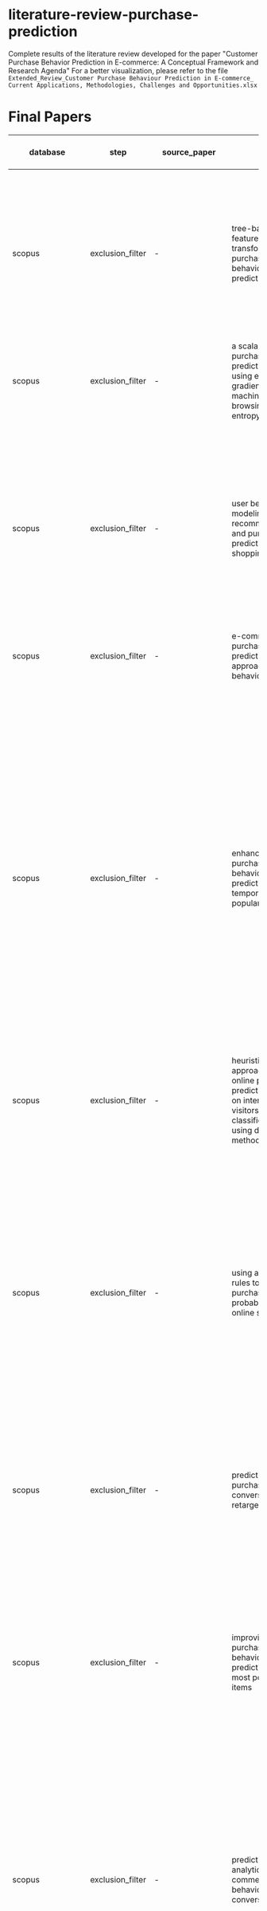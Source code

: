 # literature-review-purchase-prediction
Complete results of the literature review developed for the paper "Customer Purchase Behavior Prediction in E-commerce: A Conceptual Framework and Research Agenda"
For a better visualization, please refer to the file `Extended_Review_Customer Purchase Behaviour Prediction in E-commerce_ Current Applications, Methodologies, Challenges and Opportunities.xlsx`

# Final Papers

| database            | step             | source_paper                                                                                                               | title                                                                                                                        | year | task                        |                          |                           |                              |                                       |                                        |                                     |                     |                             | applications                                                                                                                                                                                                                                                                                                                                                                                                                          | dataset description                                                                                                                                                                                                                                                                                                                                                                                                                                                                                                                                                                                                                                                                                                                                                                                                                                                                                                                                                                                                                                                                                                                                                           | dataset                              | feature construction   |                        |                        |                        | Contribution and Targeted Research Gap                                                                                                                                                                                                                                                                                                                                                                                                                                                                                                                          | predictive method                | algorithm                                                                                                                                                                                                                                                                                                                                                                                                                                                                                                                                                                                                                                                                                                                                                                                                                                                                                          | results                                                                                                                                                                                                                                                                                                                                                                                                                              |
| ------------------- | ---------------- | -------------------------------------------------------------------------------------------------------------------------- | ---------------------------------------------------------------------------------------------------------------------------- | ---- | --------------------------- | ------------------------ | ------------------------- | ---------------------------- | ------------------------------------- | -------------------------------------- | ----------------------------------- | ------------------- | --------------------------- | ------------------------------------------------------------------------------------------------------------------------------------------------------------------------------------------------------------------------------------------------------------------------------------------------------------------------------------------------------------------------------------------------------------------------------------- | ----------------------------------------------------------------------------------------------------------------------------------------------------------------------------------------------------------------------------------------------------------------------------------------------------------------------------------------------------------------------------------------------------------------------------------------------------------------------------------------------------------------------------------------------------------------------------------------------------------------------------------------------------------------------------------------------------------------------------------------------------------------------------------------------------------------------------------------------------------------------------------------------------------------------------------------------------------------------------------------------------------------------------------------------------------------------------------------------------------------------------------------------------------------------------- | ------------------------------------ | ---------------------- | ---------------------- | ---------------------- | ---------------------- | --------------------------------------------------------------------------------------------------------------------------------------------------------------------------------------------------------------------------------------------------------------------------------------------------------------------------------------------------------------------------------------------------------------------------------------------------------------------------------------------------------------------------------------------------------------- | -------------------------------- | -------------------------------------------------------------------------------------------------------------------------------------------------------------------------------------------------------------------------------------------------------------------------------------------------------------------------------------------------------------------------------------------------------------------------------------------------------------------------------------------------------------------------------------------------------------------------------------------------------------------------------------------------------------------------------------------------------------------------------------------------------------------------------------------------------------------------------------------------------------------------------------------------- | ------------------------------------------------------------------------------------------------------------------------------------------------------------------------------------------------------------------------------------------------------------------------------------------------------------------------------------------------------------------------------------------------------------------------------------ |
|                     |                  |                                                                                                                            |                                                                                                                              |      | task counter_amount_session | task counter_time_amount | task counter_product_time | task counter_session_product | task counter_budget_purchase_decision | task counter_product_purchase_decision | task counter_time_purchase_decision | task counter_intent | task counter_buying_session |                                                                                                                                                                                                                                                                                                                                                                                                                                       |                                                                                                                                                                                                                                                                                                                                                                                                                                                                                                                                                                                                                                                                                                                                                                                                                                                                                                                                                                                                                                                                                                                                                                               |                                      | feature construction A | feature construction R | feature construction P | feature construction L |                                                                                                                                                                                                                                                                                                                                                                                                                                                                                                                                                                 |                                  |                                                                                                                                                                                                                                                                                                                                                                                                                                                                                                                                                                                                                                                                                                                                                                                                                                                                                                    |                                                                                                                                                                                                                                                                                                                                                                                                                                      |
| scopus              | exclusion_filter | -                                                                                                                          | tree-based feature transformation for purchase behavior prediction                                                           | 2018 |                             |                          |                           |                              |                                       |                                        |                                     |                     | x                           | targeted marketing                                                                                                                                                                                                                                                                                                                                                                                                                    | Clickstream - Yoochoose (provides a large number of sessions from an online e-commerce retailer for RecSys 2015 Challenge [15]), Diginetica (CIKM Cup 2016)                                                                                                                                                                                                                                                                                                                                                                                                                                                                                                                                                                                                                                                                                                                                                                                                                                                                                                                                                                                                                   | Clickstream                          | X                      | -                      | -                      | -                      | feature engineering - feature transformation based on tree-ensemble to deal with complexity of highdimensional categorical variables                                                                                                                                                                                                                                                                                                                                                                                                                            | Classical Data Mining Classifier | tree ensemble model                                                                                                                                                                                                                                                                                                                                                                                                                                                                                                                                                                                                                                                                                                                                                                                                                                                                                | 0.68 recall                                                                                                                                                                                                                                                                                                                                                                                                                          |
| scopus              | exclusion_filter | -                                                                                                                          | a scalable purchase intention prediction system using extreme gradient boosting machines with browsing content entropy       | 2018 |                             |                          |                           |                              |                                       |                                        |                                     | x                   |                             | targeted marketing; offers awareness                                                                                                                                                                                                                                                                                                                                                                                                  | Clickstream & Transactions - The dataset contains 9,249,729 anonymous browsing sessions. 509,696 (5.51%) browsing sessions lead to ultimate customers’ purchase. 52,739 product viewing and purchasing transactions are recorded                                                                                                                                                                                                                                                                                                                                                                                                                                                                                                                                                                                                                                                                                                                                                                                                                                                                                                                                              | Clickstream & Transactions           | X                      | -                      | X                      | -                      | feature engineering - browsing contents and shopper orientations have not been engineered into feature space to predict purchase intent                                                                                                                                                                                                                                                                                                                                                                                                                         | Classical Data Mining Classifier | XGBoost - Extreme Gradient Boosting Machines with ensemble of decision trees                                                                                                                                                                                                                                                                                                                                                                                                                                                                                                                                                                                                                                                                                                                                                                                                                       | 34.5% F1                                                                                                                                                                                                                                                                                                                                                                                                                             |
| scopus              | exclusion_filter | -                                                                                                                          | user behaviour modeling, recommendations, and purchase prediction during shopping festivals                                  | 2018 |                             |                          |                           |                              |                                       |                                        |                                     |                     | x                           | layout personalization; stock management optimization; load balance optimization                                                                                                                                                                                                                                                                                                                                                      | Clickstream - anonymized online shopping logs of 47,906 users involving 236,809 items. 581,430 entries record users’ online shopping behaviours through JD websites or apps on November 10,11 and 12 in 2016                                                                                                                                                                                                                                                                                                                                                                                                                                                                                                                                                                                                                                                                                                                                                                                                                                                                                                                                                                  | Clickstream                          | X                      | -                      | -                      | -                      | short-term behavior modeling in single sessions                                                                                                                                                                                                                                                                                                                                                                                                                                                                                                                 | Collaborative Filtering          | matrix factorization method WR-MF;  Logistic regression for prediction                                                                                                                                                                                                                                                                                                                                                                                                                                                                                                                                                                                                                                                                                                                                                                                                                             | AUC 84% for category phone, above 75% for all categories                                                                                                                                                                                                                                                                                                                                                                             |
| scopus              | exclusion_filter | -                                                                                                                          | e-commerce purchase prediction approach by user behavior data                                                                | 2017 |                             |                          |                           |                              |                                       |                                        |                                     |                     | x                           | product recommendation; purchase trends discovery                                                                                                                                                                                                                                                                                                                                                                                     | Clickstream - Ali Mobile Recommendation Competition held in 2015 which consisted of the huge amount of the clicking behavior log from 10,000 mobile users in one month                                                                                                                                                                                                                                                                                                                                                                                                                                                                                                                                                                                                                                                                                                                                                                                                                                                                                                                                                                                                        | Clickstream                          | X                      | -                      | -                      | -                      | feature engineering for clickstream                                                                                                                                                                                                                                                                                                                                                                                                                                                                                                                             | Classical Data Mining Classifier | multinomial naive Bayes (MNB), independent features                                                                                                                                                                                                                                                                                                                                                                                                                                                                                                                                                                                                                                                                                                                                                                                                                                                | 82.91% F1                                                                                                                                                                                                                                                                                                                                                                                                                            |
| scopus              | exclusion_filter | -                                                                                                                          | enhancing purchase behavior prediction with temporally popular items                                                         | 2017 |                             |                          |                           |                              |                                       |                                        |                                     |                     | x                           | -                                                                                                                                                                                                                                                                                                                                                                                                                                     | RecSys 2015 Challenge provides a large number of sessions from an online e-commerce retailer [1]. Our experiment is based on this dataset. As shown in Table 1, the dataset is large-scale and extremely imbalanced. There are 33 million sessions and only 5.5% of those session is buy sessions.                                                                                                                                                                                                                                                                                                                                                                                                                                                                                                                                                                                                                                                                                                                                                                                                                                                                            | Clickstream                          | X                      | -                      | X                      | -                      | feature engineering - temporal popular items                                                                                                                                                                                                                                                                                                                                                                                                                                                                                                                    | Classical Data Mining Classifier | For Logistic Regression(LR), we use LibLinear†which is a library for the linear classification. The standard L2 regularization is used in the experiments. For Factorization Machines(FM), we use LibFM†† which is an implementation of factorization machines. Markov Chain Monte Carlo is used to learn the model. For Gradient Boosting decision tree(GB), we use the XGBoost††† library. We concentrate on the binary classification with the logistic loss function, and use tree boosters and L2 regularization term on weights                                                                                                                                                                                                                                                                                                                                                              | 33.14 F1                                                                                                                                                                                                                                                                                                                                                                                                                             |
| scopus              | exclusion_filter | -                                                                                                                          | heuristic approach to online purchase prediction based on internet store visitors classification using data mining methods   | 2017 |                             |                          |                           |                              |                                       |                                        |                                     |                     | x                           | targeted marketing                                                                                                                                                                                                                                                                                                                                                                                                                    | The data are full, but with very short coverage of online transactions in time. 428 unique visits in period from 24-08-2016 till 25-08-2016. Among them only 6 visits ended with a purchase (1,4%).                                                                                                                                                                                                                                                                                                                                                                                                                                                                                                                                                                                                                                                                                                                                                                                                                                                                                                                                                                           | Clickstream & Transactions           | X                      | -                      | -                      | -                      | provide guidelines with steps/heuristics for purchase prediction in E-commerce                                                                                                                                                                                                                                                                                                                                                                                                                                                                                  | Classical Data Mining Classifier | Rpart, Ctree, randomForest, glm, kknn                                                                                                                                                                                                                                                                                                                                                                                                                                                                                                                                                                                                                                                                                                                                                                                                                                                              | 99.53 Acc                                                                                                                                                                                                                                                                                                                                                                                                                            |
| scopus              | exclusion_filter | -                                                                                                                          | using association rules to assess purchase probability in online stores                                                      | 2017 |                             |                          |                           |                              |                                       |                                        |                                     |                     | x                           | targeted marketing; load balance optimization; real-time customer addressing in case of abandoned cars                                                                                                                                                                                                                                                                                                                                | We used data recorded in server logs from April 01 to September 30, 2014 (13 552 772 HTTP requests, 4 GB in total). The user session set contained 33 354 user sessions. Among them 6 171 sessions were classified as performed by innovative customers (466 of these sessions, i.e. 7.55 %, ended with a purchase), and 5 415 sessions were performed by traditional customers (including 207 sessions, i.e. 3.82 %, ended with a purchase).                                                                                                                                                                                                                                                                                                                                                                                                                                                                                                                                                                                                                                                                                                                                 | Clickstream                          | X                      | X                      | -                      | -                      | first application of association rule mining to reveal key customers during online sessions                                                                                                                                                                                                                                                                                                                                                                                                                                                                     | Classical Data Mining Classifier | association rule mining is based on A-priori algorithm; determining frequent k-element sets of events for different k; to identify these events in a user session which increase the probability of a product purchase based on support and confidence                                                                                                                                                                                                                                                                                                                                                                                                                                                                                                                                                                                                                                             | 92% Confidence that customers following specific patterns will buy in a session                                                                                                                                                                                                                                                                                                                                                      |
| scopus              | exclusion_filter | -                                                                                                                          | predicting online purchase conversion for retargeting                                                                        | 2017 |                             |                          | x                         |                              |                                       |                                        |                                     |                     |                             | targeted marketing                                                                                                                                                                                                                                                                                                                                                                                                                    | generated a dataset which is simulated based on real-world datasets including RecSys 2015. generated 0.6 billion page visits with 45 million product-relevant events based on these patterns                                                                                                                                                                                                                                                                                                                                                                                                                                                                                                                                                                                                                                                                                                                                                                                                                                                                                                                                                                                  | Clickstream                          | X                      | -                      | -                      | -                      | feature engineering and model - model the interdependency of product- and customer-level conversion patterns                                                                                                                                                                                                                                                                                                                                                                                                                                                    | Probabilistic Classifier         | Prediction: P r(c, p) = P r(ADOPT|Ec) ≈ P r(ADOPT|F1 c,p, F2 c,p, F3 c,p) - Naive Regression and Periodicity-aware Regression; P r(c, p)) is the probability of the customer c purchasing the product p at the time interval (i.e., [t0 : t0 + Δt]); to analyze browsing history Ec (a sequence of page visit events of c), we leverage three predictive factors Purchase Transition (F1 c,p - bought smartphone last week, probably will get phone case next week and not another smartphone), Browsing Ratio (F2 c,p - as a shopper makes more visits, he/she will be increasingly likely to purchase) and Browsing duration (F3 c,p - customers tend to take deliberation time [22] from a few hours to a few days in browsing p’s page until purchasing p while a large portion of customers with no specific intention of purchasing anything stops their browsing activity on p soon) from E | -                                                                                                                                                                                                                                                                                                                                                                                                                                    |
| scopus              | exclusion_filter | -                                                                                                                          | improving purchase behavior prediction with most popular items                                                               | 2017 |                             |                          |                           |                              |                                       |                                        |                                     |                     | x                           | # product recommendation (suggest products for customer’s shopping basket;  user, who is not registered and a temporary visitor, can be attracted by recommending him the discounted item if the user’s preference for this item is determined by his short-term browsing information); # layout personalization (order of results search query results based on preference analysis of customer; optimize disposition of products);  | RecSys 2015 Challenge provides a large number of sessions from an online e-commerce retailer[1]. Our experiment is based on this dataset. As shown in Table 1, the dataset is large-scale and extremely imbalanced. There are 33 million sessions and only 5.5% of those session is buy sessions.                                                                                                                                                                                                                                                                                                                                                                                                                                                                                                                                                                                                                                                                                                                                                                                                                                                                             | Clickstream                          | X                      | -                      | X                      | -                      | feature engineering - temporal popular items                                                                                                                                                                                                                                                                                                                                                                                                                                                                                                                    | Classical Data Mining Classifier | Logistic Regression (LR), Factorization Machines (FM)[8] and Gradient Boosting decision tree (GB)                                                                                                                                                                                                                                                                                                                                                                                                                                                                                                                                                                                                                                                                                                                                                                                                  | 0.341 F1                                                                                                                                                                                                                                                                                                                                                                                                                             |
| scopus              | exclusion_filter | -                                                                                                                          | predictive analytics  of  e-commerce  search  behavior  for conversion                                                       | 2017 |                             |                          |                           |                              |                                       |                                        |                                     |                     | x                           | targeted marketing                                                                                                                                                                                                                                                                                                                                                                                                                    |  weblogs from Walmart.com. The data in this study is from the search/browse component that tracks the customers’ searching and browsing behavior prior to an item being added to a shopping cart. 6,944,274 lines of records, each representing a search request sent to the U.S. based servers from 0:00 to 24:00 PDT on June 2, 2014                                                                                                                                                                                                                                                                                                                                                                                                                                                                                                                                                                                                                                                                                                                                                                                                                                        | Clickstream                          | X                      | X                      | X                      | -                      | feature engineering - variables derived from search behavior for random forest                                                                                                                                                                                                                                                                                                                                                                                                                                                                                  | Classical Data Mining Classifier | Random Forest and Logistic Regression                                                                                                                                                                                                                                                                                                                                                                                                                                                                                                                                                                                                                                                                                                                                                                                                                                                              | 76% acc                                                                                                                                                                                                                                                                                                                                                                                                                              |
| scopus              | exclusion_filter | -                                                                                                                          | application of neural network to predict purchases in online store                                                           | 2017 |                             |                          |                           |                              |                                       |                                        |                                     |                     | x                           | # product recommendation; # load balance optimization (providing customers characterized by the high probability of making a purchase with better quality of service (QoS) in terms of service time (e.g., by request priority queuing) under the server overload)                                                                                                                                                                    | data written in Web server logs from 1 April to 30 September 2014. HTTP requests were used to reconstruct user sessions. The set of user sessions contained 33,354 samples (873 buying sessions and 32,481 non-buying ones)                                                                                                                                                                                                                                                                                                                                                                                                                                                                                                                                                                                                                                                                                                                                                                                                                                                                                                                                                   | Clickstream                          | X                      | -                      | -                      | -                      | ANNs to learn relationships from user sessions reconstructed from low-level HTTP data                                                                                                                                                                                                                                                                                                                                                                                                                                                                           | Classical Data Mining Classifier | Neural Network Multilayer Perceptron with Backpropagation                                                                                                                                                                                                                                                                                                                                                                                                                                                                                                                                                                                                                                                                                                                                                                                                                                          | 99.6% acc                                                                                                                                                                                                                                                                                                                                                                                                                            |
| scopus              | exclusion_filter | -                                                                                                                          | investigating purchase conversion by uncovering online visit patterns                                                        | 2016 |                             |                          |                           |                              |                                       |                                        |                                     |                     | x                           | targeted marketing; product recommendation                                                                                                                                                                                                                                                                                                                                                                                            | The data contain information on the visit (Internet session) and purchase records of online shoppers at the website for a period of 16 months from February 2013 to May 2014.  11.2% resulted in purchase conversion.                                                                                                                                                                                                                                                                                                                                                                                                                                                                                                                                                                                                                                                                                                                                                                                                                                                                                                                                                         | Clickstream & Transactions           | X                      | X                      | -                      | -                      |  investigate online shopping dynamics across store visits and identify customers’ visit patterns as an important source of predictive information about their visit and purchase behaviors                                                                                                                                                                                                                                                                                                                                                                      | Probabilistic Classifier         | Bayesian approach; probability of purchase is based on a probability function; Bayesian  approach  and  use  the  Markov Chain  Monte  Carlo  (MCMC)  methods  to  estimate the  proposed  model                                                                                                                                                                                                                                                                                                                                                                                                                                                                                                                                                                                                                                                                                                   | The true positive hit rate is 0.17 (= 254/1,498) for Model 6 and 0.19 (= 288/1,498) for Model 8, and the true negative hit rate is 0.89 (= 10,574/11,826) for Model 6 and 0.91 (= 10,727/11,826) for Model 8                                                                                                                                                                                                                         |
| scopus              | exclusion_filter | -                                                                                                                          | purchase prediction using tmall-specific features                                                                            | 2016 |                             |                          |                           |                              |                                       | x                                      |                                     |                     |                             | product recommendation                                                                                                                                                                                                                                                                                                                                                                                                                | a dataset from the Tmall Recommendation Prize 2014, Season 1‡. The dataset contains 182,880 rows corresponding to user-brand action records, each point of which contains user ID, brand ID, action type, and date information. All user and brand IDs are hash-mapped and encrypted                                                                                                                                                                                                                                                                                                                                                                                                                                                                                                                                                                                                                                                                                                                                                                                                                                                                                          | Clickstream & Transactions           | X                      | -                      | -                      | -                      | feature engineering specifically for a website:  identifying Tmall-specific features                                                                                                                                                                                                                                                                                                                                                                                                                                                                            | Classical Data Mining Classifier | Prediction with Random Regression Forest (500 trees, bootstrap training, user/brand ID pairs as inputs and returns output values between 0 and 1 which are computed as the mean predicted regression targets of the trees in the forest,  1 if the user buys this brand at least once during the label span; otherwise, we set the label to 0) and SVD; measured over the course of 3 months accurately predicts a user purchase in the fourth month; Baselines (LR, NB, SVR and time-SVD)                                                                                                                                                                                                                                                                                                                                                                                                         | F1 14% RF                                                                                                                                                                                                                                                                                                                                                                                                                            |
| scopus              | exclusion_filter | -                                                                                                                          | repeat buyer prediction for e-commerce                                                                                       | 2016 |                             |                          |                           |                              |                                       |                                        | x                                   |                     |                             | targeted marketing                                                                                                                                                                                                                                                                                                                                                                                                                    | user activity log data                                                                                                                                                                                                                                                                                                                                                                                                                                                                                                                                                                                                                                                                                                                                                                                                                                                                                                                                                                                                                                                                                                                                                        | Clickstream & Transactions           | X                      | -                      | X                      | -                      | feature engineering for e-commerce purchase prediction                                                                                                                                                                                                                                                                                                                                                                                                                                                                                                          | Collaborative Filtering          | Factorization Machine [14], Logistic Regression [1], Random Forest, GBM [10], and XGBoost [6]                                                                                                                                                                                                                                                                                                                                                                                                                                                                                                                                                                                                                                                                                                                                                                                                      | 0.70 AUC                                                                                                                                                                                                                                                                                                                                                                                                                             |
| scopus              | exclusion_filter | -                                                                                                                          | portrait of an online shopper: understanding and predicting consumer behavior                                                | 2016 |                             | x                        |                           |                              |                                       |                                        |                                     |                     |                             | targeted marketing;                                                                                                                                                                                                                                                                                                                                                                                                                   | Yahoo Mail users in the US; Purchase confirmation e-mails received in Yahoo accounts of 20.1M users, who collectively made 121M purchases from several top retailers between February and September of 2014, amounting to total spending of 5.1B dollars. The dataset includes messages belonging exclusively to users who voluntarily opted-in for such studies. All the analysis has been performed in aggregate and on anonymized data; extract the list of purchased item names and the price of each item. The item name was used as input to a classifier that predicts the item category. We used a 3 levels deep, 1,733 node Pricegrabber taxonomy4 to categorize the items                                                                                                                                                                                                                                                                                                                                                                                                                                                                                           | Clickstream & Transactions           | X                      | -                      | -                      | -                      | purchase prediction based on features from purchase confirmation e-mails                                                                                                                                                                                                                                                                                                                                                                                                                                                                                        | Probabilistic Classifier         | Bayesian Network Classification                                                                                                                                                                                                                                                                                                                                                                                                                                                                                                                                                                                                                                                                                                                                                                                                                                                                    | 61% AUC for Amount; 63% for Time                                                                                                                                                                                                                                                                                                                                                                                                     |
| scopus              | exclusion_filter | -                                                                                                                          | multi-classes feature engineering with sliding window for purchase prediction in mobile commerce                             | 2016 |                             |                          |                           |                              |                                       | x                                      |                                     |                     |                             | product recommendation                                                                                                                                                                                                                                                                                                                                                                                                                | data is a table of 5,822,532,780 records, consisting of the behaviour logs of 5 million user towards 156 million items from 11/18/2014 to 12/18/2014. Each record is a user’s operation log upon an item, containing the behaviour types(click, collect, add to cart, buy), operating time and the user’s current location                                                                                                                                                                                                                                                                                                                                                                                                                                                                                                                                                                                                                                                                                                                                                                                                                                                    | Clickstream & Transactions           | X                      | X                      | -                      | -                      | feature engineering and data noise and unbalance handling                                                                                                                                                                                                                                                                                                                                                                                                                                                                                                       | Classical Data Mining Classifier | Gradient Boosting Decision Trees as the main model, which is referred to as GBDT[4], [5]. It combines weak learners into a single strong learner in an iterative way and can handle heterogeneous data; combine each model together by Logistic Regression, a linear model for classification problems. The results of every model and the offline test set are used as the input. After training we can get the blending model, which yields a binary output for each user-item record. Finally, we fetch top k record to submit, where k is a experience value                                                                                                                                                                                                                                                                                                                                   | F1 8.66%                                                                                                                                                                                                                                                                                                                                                                                                                             |
| scopus              | exclusion_filter | -                                                                                                                          | online footsteps to purchase: exploring consumer behaviors on online shopping sites                                          | 2015 |                             |                          |                           |                              |                                       |                                        |                                     |                     | x                           | layout personalization                                                                                                                                                                                                                                                                                                                                                                                                                | first dataset for the four online shopping sites (S1, S2, S3, and S4) containing the web access histories of all the consumers had been collected from Mar. 1st to Mar. 24th, 2014. The numbers of HTTP request logs for S1, S2, S3, and S4 are 79,375,439, 16,836,901, 5,062,218, and 3,348,474, respectively                                                                                                                                                                                                                                                                                                                                                                                                                                                                                                                                                                                                                                                                                                                                                                                                                                                                | Clickstream & Transactions           | X                      | -                      | -                      | -                      | benchmark with multiple online shops                                                                                                                                                                                                                                                                                                                                                                                                                                                                                                                            | Classical Data Mining Classifier | SVM with RBF Kernel                                                                                                                                                                                                                                                                                                                                                                                                                                                                                                                                                                                                                                                                                                                                                                                                                                                                                | S1 79 AUC; S2 84 AUC; S3 83 AUC; S4 82 AUC                                                                                                                                                                                                                                                                                                                                                                                           |
| scopus              | exclusion_filter | -                                                                                                                          | a study on prediction of user's tendency toward purchases in websites based on behavior models                               | 2014 |                             |                          |                           |                              |                                       |                                        |                                     |                     | x                           | product recommendation                                                                                                                                                                                                                                                                                                                                                                                                                | A training set consisted of 426335 transactions2 (equal to 50000 sessions) and a test set consisted of 44902 transactions (which consists of 10000 sessions)                                                                                                                                                                                                                                                                                                                                                                                                                                                                                                                                                                                                                                                                                                                                                                                                                                                                                                                                                                                                                  | Clickstream & Transactions           | X                      | X                      | -                      | -                      | feature engineering independent of product characteristics, as customers might not fit into a profile and buy multiple categories                                                                                                                                                                                                                                                                                                                                                                                                                               | Classical Data Mining Classifier | ConjunctiveRule, Ridor [7], and JRip from rule-based family, C4.5 [8], LMT (Logistic Model Trees) [9], ADTree (Alternating Decision Tree) [10], FT (Functional Trees) [11], RandomForest[12], and RandomTree from tree-based family, Logistic Regression, RBFNetwork (Radial-Basis Function Network), Multilayer Perceptron, SPegasos (SVM using stochastic gradient descent), and SVM from function-based family [13] have been tested; Weighted Voter KNN classification model to combine our classification models                                                                                                                                                                                                                                                                                                                                                                              | F1 97.2% KNN ensemble                                                                                                                                                                                                                                                                                                                                                                                                                |
| web_of_science      | exclusion_filter | -                                                                                                                          | changing perspectives: using graph metrics to predict purchase probabilities                                                 | 2018 |                             |                          |                           |                              |                                       |                                        |                                     |                     | x                           | -                                                                                                                                                                                                                                                                                                                                                                                                                                     | clickstream data of two large online retailers selling clothing and footwear, respectively; the first shop contains 58,545 unique users performing a total of 692,975 page views. Of all 80,184 sessions, 4,256 sessions (approx. 5.31%) result in a purchase by a user. The second shop has a lower visitor count of 18,759 users who account for 32,850 sessions and 475,500 page views                                                                                                                                                                                                                                                                                                                                                                                                                                                                                                                                                                                                                                                                                                                                                                                     | Clickstream & Transactions           | X                      | X                      | -                      | -                      | graph metrics for purchase prediction                                                                                                                                                                                                                                                                                                                                                                                                                                                                                                                           | Classical Data Mining Classifier | 23 graph measures to predict behavior with graph networks; centrality- and distance-based metrics; generalized linear logistic regression model (GLM) and two nonlinear tree-based models, which are random forest (RF) and gradient boosting machine (GB)                                                                                                                                                                                                                                                                                                                                                                                                                                                                                                                                                                                                                                         | dataset 1 clothes: 0.37 AUC; dataset 2 footwear: 0.31 AUC                                                                                                                                                                                                                                                                                                                                                                            |
| web_of_science      | exclusion_filter | -                                                                                                                          | clickstream & behavioral analysis with context awareness for e-commercial applications                                       | 2017 |                             |                          |                           |                              |                                       |                                        |                                     |                     | x                           | targeted marketing                                                                                                                                                                                                                                                                                                                                                                                                                    | clickstream data of the restaurant chosen by the user is used to predict whether the user will buy or not the items. If the user performs buy operation, the system recommends the user other suitable items that are usually bought with item recently chosen                                                                                                                                                                                                                                                                                                                                                                                                                                                                                                                                                                                                                                                                                                                                                                                                                                                                                                                | Clickstream & Transactions & Reviews | X                      | X                      | X                      | -                      | -                                                                                                                                                                                                                                                                                                                                                                                                                                                                                                                                                               | Classical Data Mining Classifier | Decision Tree                                                                                                                                                                                                                                                                                                                                                                                                                                                                                                                                                                                                                                                                                                                                                                                                                                                                                      | Prec 55%; Rec 57.89%                                                                                                                                                                                                                                                                                                                                                                                                                 |
| web_of_science      | exclusion_filter | -                                                                                                                          | predicting purchase proneness of anonymous user in mobile commerce                                                           | 2017 |                             |                          |                           |                              |                                       |                                        |                                     |                     | x                           | targeted marketing                                                                                                                                                                                                                                                                                                                                                                                                                    | data from an Internet insurance trading platform two weeks server log, sum to 1.5 million records                                                                                                                                                                                                                                                                                                                                                                                                                                                                                                                                                                                                                                                                                                                                                                                                                                                                                                                                                                                                                                                                             | Clickstream                          | X                      | -                      | -                      | -                      | short-term behavior modeling in single sessions                                                                                                                                                                                                                                                                                                                                                                                                                                                                                                                 | Classical Data Mining Classifier | Random Forest                                                                                                                                                                                                                                                                                                                                                                                                                                                                                                                                                                                                                                                                                                                                                                                                                                                                                      | 97.3 ACC                                                                                                                                                                                                                                                                                                                                                                                                                             |
| web_of_science      | exclusion_filter | -                                                                                                                          | predicting purchase behavior of e-commerce customer, one-stage or two-stage?                                                 | 2016 |                             |                          |                           |                              |                                       |                                        |                                     |                     | x                           | product recommendation; layout personalization                                                                                                                                                                                                                                                                                                                                                                                        | RecSys 2015 Challenge; 762,681 sessions, 3,000,009 clicks and 28,767 items in training dataset, 400 255,116 sessions, 1,000,004 clicks and 22,376 items in the validation dataset while 254,009 sessions, 1,000,000 clicks and 22,424 items in the testing dataset.                                                                                                                                                                                                                                                                                                                                                                                                                                                                                                                                                                                                                                                                                                                                                                                                                                                                                                           | Clickstream                          | X                      | -                      | -                      | -                      | short-term behavior modeling in single sessions                                                                                                                                                                                                                                                                                                                                                                                                                                                                                                                 | Classical Data Mining Classifier | Logistic Regression (LR), Factorization Machines (FM) and Gradient Boosting decision tree (GB)                                                                                                                                                                                                                                                                                                                                                                                                                                                                                                                                                                                                                                                                                                                                                                                                     | GB Two Session Prec 0.1433;  Session Recall 0.9414; Item Prec 0.1297; Item Recall 0.1348                                                                                                                                                                                                                                                                                                                                             |
| web_of_science      | exclusion_filter | -                                                                                                                          | intent-based recommendation for b2c e-commerce platforms                                                                     | 2014 |                             |                          |                           |                              |                                       | x                                      |                                     |                     |                             | product recommendation                                                                                                                                                                                                                                                                                                                                                                                                                | generated dataset                                                                                                                                                                                                                                                                                                                                                                                                                                                                                                                                                                                                                                                                                                                                                                                                                                                                                                                                                                                                                                                                                                                                                             | Clickstream & Transactions           | X                      | -                      | -                      | -                      | uses the theory of consumer psychology to provide relevant information to convert this shoe browser into a shoe buyer.                                                                                                                                                                                                                                                                                                                                                                                                                                          | Probabilistic Classifier         | Hidden Markov Model, Rules, Collaborative Filtering                                                                                                                                                                                                                                                                                                                                                                                                                                                                                                                                                                                                                                                                                                                                                                                                                                                | Error Rate 0.14%                                                                                                                                                                                                                                                                                                                                                                                                                     |
| ebscohost           | exclusion_filter | -                                                                                                                          | recognizing intentions of e-commerce consumers based on ant colony optimization simulation                                   | 2017 |                             |                          |                           |                              |                                       |                                        |                                     | x                   |                             | product recommendation; layout personalization                                                                                                                                                                                                                                                                                                                                                                                        | early stage of an electronic commerce website. We recorded 21,619 access and other operation records of 183 consumers. After cleaning the data, we obtained 10,723 records of 100 consumers accessing 100 commodity pages as effective data for this experiment.                                                                                                                                                                                                                                                                                                                                                                                                                                                                                                                                                                                                                                                                                                                                                                                                                                                                                                              | Clickstream & Transactions           | X                      | -                      | -                      | -                      | determine the intensity of user intent. This is the reason for low accuracy in user intent identification; consider uncertaintities and dynamics of user itent and identify the intensities of those intents to get better accuracy                                                                                                                                                                                                                                                                                                                             | Classical Data Mining Classifier | ant colony optimization simulation                                                                                                                                                                                                                                                                                                                                                                                                                                                                                                                                                                                                                                                                                                                                                                                                                                                                 | ACC 60% for predicting purchase intention                                                                                                                                                                                                                                                                                                                                                                                            |
| ebscohost           | exclusion_filter | -                                                                                                                          | session-based item recommendation in e-commerce: on short-term intents, reminders, trends and discounts                      | 2017 |                             |                          |                           |                              |                                       | x                                      |                                     |                     |                             | targeted marketing; product recommendation                                                                                                                                                                                                                                                                                                                                                                                            | log of user interactions on the e-commerce site Zalando during about 1 year.2 Actions were recorded for about 3.5 million users, which were identified through unique IDs based on cookies. The different types of actions that were made available to us include views of item detail pages, purchase actions, as well as add-to-cart and add-to-wishlist events. The recorded actions relate to more than 400,000 different shop items. For each item, we know various basic characteristics like the (anonymized) brand, the color, the item’s catalog categorization (i.e., if it belongs to shoes or shirts), and the price level compared to other items of the same category                                                                                                                                                                                                                                                                                                                                                                                                                                                                                           | Clickstream                          | X                      | X                      | X                      | X                      | feature engineering applied to deep learning - capture particular factors of customer behavior online                                                                                                                                                                                                                                                                                                                                                                                                                                                           | Deep Learning Classifier         | Neural Network and Deep Neural Network                                                                                                                                                                                                                                                                                                                                                                                                                                                                                                                                                                                                                                                                                                                                                                                                                                                             | Frequen 0.4 Hit Rate@10 and 0.28 MRR@10 ; Regular 0.39 Hit Rate@10 and 0.25 MRR@10;  Occasional 0.53 Hit Rate@10 and 0.32 MRR@10                                                                                                                                                                                                                                                                                                     |
| aislibrary          | exclusion_filter | -                                                                                                                          | generating consumer insights from big data clickstream information and the link with transaction-related shopping behavior   | 2017 |                             |                          |                           |                              |                                       |                                        |                                     | x                   |                             | targeted marketing                                                                                                                                                                                                                                                                                                                                                                                                                    | 30 million clickstream-based on over 81 million advertising channel clicks                                                                                                                                                                                                                                                                                                                                                                                                                                                                                                                                                                                                                                                                                                                                                                                                                                                                                                                                                                                                                                                                                                    | Clickstream & Transactions           | X                      | X                      |                        | -                      | find out if online shopping types can already be identified before the consumer enters the website                                                                                                                                                                                                                                                                                                                                                                                                                                                              | Classical Data Mining Classifier | K-Means Clustering / definition of customers likely to buy based on clustering and similarities                                                                                                                                                                                                                                                                                                                                                                                                                                                                                                                                                                                                                                                                                                                                                                                                    | The directed shopping types Buying and Searching show higher conversion rates (19.4% and 9.8% respectively) compared to the exploratory shopping type Browsing (6.7%).                                                                                                                                                                                                                                                               |
| aislibrary          | exclusion_filter | -                                                                                                                          | who will buy in the next visit?                                                                                              | 2017 |                             |                          |                           |                              |                                       |                                        |                                     |                     | x                           | targeted marketing                                                                                                                                                                                                                                                                                                                                                                                                                    | data from February 1 to March 31 in 2017. There were 393,537 visit sessions from 97,079 unique visitors. In our data set, there were 38,176 direct visit samples, 44,660 website advertising samples, and 10,381 product advertising samples. The remaining are from other ways (e.g., email).7                                                                                                                                                                                                                                                                                                                                                                                                                                                                                                                                                                                                                                                                                                                                                                                                                                                                               | Clickstream                          | X                      | X                      |                        | -                      | We do not find the study that explore the relationship among advertising, shopping behaviors and purchase in the next visit                                                                                                                                                                                                                                                                                                                                                                                                                                     | Classical Data Mining Classifier | Firthlogit Regression Mode                                                                                                                                                                                                                                                                                                                                                                                                                                                                                                                                                                                                                                                                                                                                                                                                                                                                         | no prediction result, just confirmations for hypothesis considerations                                                                                                                                                                                                                                                                                                                                                               |
| scopus              | exclusion_filter | -                                                                                                                          | generic framework to predict repeat behavior of customers using their transaction history                                    | 2016 |                             |                          |                           |                              |                                       | x                                      |                                     |                     |                             | targeted marketing; product recommendation                                                                                                                                                                                                                                                                                                                                                                                            | in Kaggle-AVS 1 data, transaction history of customers is available with the repeat behavior of a subset of customers. Attributes such as company and brand of product, storechain, purchase amount, etc. are provided. Analysis is done on 159,857 customers and 14 products, out of which 27% customers are labeled repeaters for some products (classimbalance ratio of 1:3). Features such as shown in Fig. 3, are extracted by our framework. Almost 100 features were selected to generate repeat behavior scores for selected customer-product pairs; To test the generality of our framework, we ran experiments on data provided by IJCAI-RBP 2 also. Data comprises of around 212,000 customers each in labeled and unlabeled sets. The target-entity is merchant with 1994 merchants present in dataset. This problem also has a high class-imbalance ratio(1:15)                                                                                                                                                                                                                                                                                                  | Clickstream & Transactions           | X                      |                        | X                      | -                      | calculates customer lifetime value to detect key customers to focus for targeted marketing                                                                                                                                                                                                                                                                                                                                                                                                                                                                      | Classical Data Mining Classifier | Logistic Regression                                                                                                                                                                                                                                                                                                                                                                                                                                                                                                                                                                                                                                                                                                                                                                                                                                                                                | Kaggle-AVS AuC of 0.594; IJCAI-15 AuC of 0.676                                                                                                                                                                                                                                                                                                                                                                                       |
| acm_digital_library | exclusion_filter | -                                                                                                                          | personalized purchase prediction of market baskets with wassersteinbased sequence matching                                   | 2019 |                             |                          |                           |                              |                                       | x                                      |                                     |                     |                             | product recommendation;stock management optimization; layout personalization                                                                                                                                                                                                                                                                                                                                                          | Simplified Instacart:We  retrieved  the  Instacart  groceriesdataset for analyzing market baskets.2This dataset includes3,214,874 orders with 49,688 different products grouped into134 categories (i. e., aisles). We first start with this simpler taskwhere, due to the category-based aggregation, the availableassortment becomes considerably smaller and where we expectonly small differences over our baselines. We included this anal-ysis intentionally in our paper as it later allows us to discussstrengths and weaknesses of our method                                                                                                                                                                                                                                                                                                                                                                                                                                                                                                                                                                                                                        | Transactions                         | X                      | -                      | -                      | X                      | extraction of rules based on latent features for product matching                                                                                                                                                                                                                                                                                                                                                                                                                                                                                               | Classical Data Mining Classifier | kNN and Wassersteinbased sequence matching                                                                                                                                                                                                                                                                                                                                                                                                                                                                                                                                                                                                                                                                                                                                                                                                                                                         | F1 0.779 for Bakery                                                                                                                                                                                                                                                                                                                                                                                                                  |
| acm_digital_library | exclusion_filter | -                                                                                                                          | modeling consumer buying decision for recommendation based on multitask deep learning                                        | 2018 |                             |                          |                           |                              |                                       | x                                      |                                     |                     |                             | product recommendation                                                                                                                                                                                                                                                                                                                                                                                                                |  7-day customer behavior sample data that in-cludes more than 10 million user clicks from Taobao.com. The totalnumber of customers is 24,634 and the average user clicks and buyis around 442.7 and 4.3. For each user in the dataset, almost all typesof behaviors (e.g., click, add-to-cart, buy, and look-at-comments)are collected. Besides, user’s profile (e.g., gender, age, and city) anditem’s attribute information (e.g., category, seller, brand, etc) arealso collected.                                                                                                                                                                                                                                                                                                                                                                                                                                                                                                                                                                                                                                                                                         | Clickstream & Transactions           | X                      | -                      | -                      | X                      |  However, none of them try toexplicitly model the buying decision process for product recommen-dation, especially in the context of a large scale e-commerce system.To the best of our knowledge, this is the first work focusing onmodeling the buying decision process in recommendation systems                                                                                                                                                                                                                                                              | Deep Learning Classifier         | long short-term memorynetworks (LSTM)                                                                                                                                                                                                                                                                                                                                                                                                                                                                                                                                                                                                                                                                                                                                                                                                                                                              | AUC 0.8589                                                                                                                                                                                                                                                                                                                                                                                                                           |
| acm_digital_library | exclusion_filter | -                                                                                                                          | online purchase prediction via multiscale modeling of behavior dynamics                                                      | 2019 |                             |                          |                           |                              |                                       | x                                      |                                     |                     |                             | product recommendation                                                                                                                                                                                                                                                                                                                                                                                                                | We experimented with three real-world on-line purchase datasets collected from JD.com (JD-1, JD-2 and JD-3)within the time period from 01/01/2015 to 06/30/2018. Each onlinepurchase record is in the format of (product category, user id, times-tamp). These datasets were collected with different data scales (i.e.,the number of users and purchases), reflective of different degreesof online purchase activities.                                                                                                                                                                                                                                                                                                                                                                                                                                                                                                                                                                                                                                                                                                                                                     | Transactions                         | X                      | -                      | -                      | X                      | -Toaddress these factors, we develop aGraphMulti-ScalePyramid Net-works (GMP) framework to fully exploit users’ latent behavioralpatterns with both multi-scale temporal dynamics and arbitraryinter-dependencies among product categories                                                                                                                                                                                                                                                                                                                      | Deep Learning Classifier         |  Context-Graph Neural Network                                                                                                                                                                                                                                                                                                                                                                                                                                                                                                                                                                                                                                                                                                                                                                                                                                                                      | AUC 82.33 Electronics                                                                                                                                                                                                                                                                                                                                                                                                                |
| acm_digital_library | exclusion_filter | -                                                                                                                          | a deep learning system for predicting size and fit in fashion ecommerce                                                      | 2019 |                             |                          |                           |                              |                                       | x                                      |                                     |                     |                             | product recommendation                                                                                                                                                                                                                                                                                                                                                                                                                |                                                                                                                                                                                                                                                                                                                                                                                                                                                                                                                                                                                                                                                                                                                                                                                                                                                                                                                                                                                                                                                                                                                                                                               | Transactions                         | X                      | -                      | -                      | X                      | collaborative filtering in personalized level, with size and width for fashion industry                                                                                                                                                                                                                                                                                                                                                                                                                                                                         | Deep Learning Classifier         | deep learning based content-collabora-tive                                                                                                                                                                                                                                                                                                                                                                                                                                                                                                                                                                                                                                                                                                                                                                                                                                                         | AUC 0.77 width                                                                                                                                                                                                                                                                                                                                                                                                                       |
| acm_digital_library | exclusion_filter | -                                                                                                                          | predicting outcomes of active sessions using multiaction motifs                                                              | 2019 |                             |                          |                           |                              |                                       |                                        |                                     |                     | x                           | real-time customer service (chatbot intervention) - real-time interventions such as pop-up offers, ad-vertisements and recommendations [35]. The effects are magnifiedin live interventions as they are more time consuming and morecostly compared to presenting offers or help on the screen. Thus,it is critical to make a well-informed decision of when and how tointervene                                                      | RecSys and JDdata.                                                                                                                                                                                                                                                                                                                                                                                                                                                                                                                                                                                                                                                                                                                                                                                                                                                                                                                                                                                                                                                                                                                                                            | Clickstream & Transactions           | X                      | -                      | X                      | -                      | alignment between motifs and                                                                                                                                                                                                                                                                                                                                                                                                                                                                                                                                    | Classical Data Mining Classifier | Logistic Regression                                                                                                                                                                                                                                                                                                                                                                                                                                                                                                                                                                                                                                                                                                                                                                                                                                                                                | AUC 0.95                                                                                                                                                                                                                                                                                                                                                                                                                             |
| acm_digital_library | exclusion_filter | -                                                                                                                          | Buying or Browsing?: Predicting Real-time Purchasing Intent using Attention-based Deep Network with Multiple Behavior        | 2019 |                             |                          |                           |                              |                                       |                                        | x                                   |                     |                             | real-time customer service; targeted marketing (offer time-limited coupons or create bundles of com-plementary products to push the users to complete their purchases)                                                                                                                                                                                                                                                                | We conduct the experiments on a large-scaleindustrial dataset collected from Taobao. The dataset contains nor-mal users’ daily interaction information when using our app, whichconsists of four subsets including the swipe-interactive behavior,tap-interactive behavior, browse-interactive behavior and also theuser profiles. We collect 800,000 users’ behavior for two weeks. Foreach user, we randomly truncate about 400 groups of samples onaverage. In total, we obtain 300 million groups of samples. Eachgroup contains the user profile feature, the user history feature,and the three sequences with length 256 (padding 0 for short ones)                                                                                                                                                                                                                                                                                                                                                                                                                                                                                                                    | Clickstream & Transactions           | -                      | -                      | -                      | X                      | our goal is to predict a user’ssubsequent purchasing behavior within a given time, while the goalof previous work is to predict the purchasing behavior within thesession. Our setting is more realistic because in reality we shouldpredict the future behavior based on the current incomplete session.Second, the key difference of our work is that we collect touch-interactive actions to capture the real-time user behavior patterns.As a result, we need to handle several data sources in our modelwhile previous work only deal with a single source | Deep Learning Classifier         | Gated Recurrent Neural Networks                                                                                                                                                                                                                                                                                                                                                                                                                                                                                                                                                                                                                                                                                                                                                                                                                                                                    | AUC 84.29                                                                                                                                                                                                                                                                                                                                                                                                                            |
| acm_digital_library | exclusion_filter | -                                                                                                                          | personalized bundle list recommendation                                                                                      | 2019 |                             |                          |                           |                              |                                       | x                                      |                                     |                     |                             | product recommendation                                                                                                                                                                                                                                                                                                                                                                                                                | We use three public datasets and one industrial dataset:Electro  and  Clothe  are  two  public  datasets  of  Amazon  in  [20]where bundles are generated from co-purchase records syntheti-cally. Steam is a public dataset where bundles are extracted fromvideo game distribution network in [22]. Taobao is an industrialdataset where we collect the real sales transaction of bundles fromthe online bundle list recommendation services.                                                                                                                                                                                                                                                                                                                                                                                                                                                                                                                                                                                                                                                                                                                               | Transactions                         | -                      | -                      | -                      | X                      |  thereare no studies about cross-bundle diversity. In this paper, we useSDPP as the tool to decompose the quality/diversity term. Most of the bundles in searchspace are low-quality, so we need a method to generate high-qualitycandidate bundles efficiently for each user                                                                                                                                                                                                                                                                                   | Deep Learning Classifier         | determinantal point processes (DPPs)  with LSTMs                                                                                                                                                                                                                                                                                                                                                                                                                                                                                                                                                                                                                                                                                                                                                                                                                                                   |                                                                                                                                                                                                                                                                                                                                                                                                                                      |
| -                   | backward         | tree-based feature transformation for purchase behavior prediction                                                         | Linear and Non-Linear Models for Purchase Prediction                                                                         | 2015 |                             |                          |                           |                              |                                       | x                                      |                                     |                     |                             | product recommendation (Such information is very important to an e-business as it can indicate not only which products to suggest to the user but also how it can encourage the user to become a buyer)                                                                                                                                                                                                                               |  RecSys Challenge 2015                                                                                                                                                                                                                                                                                                                                                                                                                                                                                                                                                                                                                                                                                                                                                                                                                                                                                                                                                                                                                                                                                                                                                        | Clickstream & Transactions           | X                      | X                      | -                      | -                      | -                                                                                                                                                                                                                                                                                                                                                                                                                                                                                                                                                               | Collaborative Filtering          | ME, Factorization Machine, MLP, ENSEMBLE (LR with outputs of other classifiers)                                                                                                                                                                                                                                                                                                                                                                                                                                                                                                                                                                                                                                                                                                                                                                                                                    | Score 53341.5 / Score based on number of correct predictions, which was defined by the competition                                                                                                                                                                                                                                                                                                                                   |
| -                   | backward         | tree-based feature transformation for purchase behavior prediction                                                         | Solving RecSys Challenge 2015 by Linear Models, Gradient Boosted Trees and Metric Optimization                               | 2015 |                             |                          |                           |                              |                                       | x                                      |                                     |                     |                             | -                                                                                                                                                                                                                                                                                                                                                                                                                                     |  RecSys Challenge 2015                                                                                                                                                                                                                                                                                                                                                                                                                                                                                                                                                                                                                                                                                                                                                                                                                                                                                                                                                                                                                                                                                                                                                        | Clickstream                          | X                      | -                      | -                      | -                      | -                                                                                                                                                                                                                                                                                                                                                                                                                                                                                                                                                               | Classical Data Mining Classifier | Linear Regression, Gradient Boosted Trees, Matrix Factorization                                                                                                                                                                                                                                                                                                                                                                                                                                                                                                                                                                                                                                                                                                                                                                                                                                    | The optimization techniques explained in Sections 3.6-3.7 improved the combination result to 20,180.9, which yielded our final result scoring 59,845 on the leaderboard                                                                                                                                                                                                                                                              |
| -                   | backward         | a scalable purchase intention prediction system using extreme gradient boosting machines with browsing content entropy     | Recsys challenge 2015: ensemble learning with categorical features                                                           | 2015 |                             |                          |                           | x                            |                                       |                                        |                                     |                     |                             | product recommendation; targeted marketing                                                                                                                                                                                                                                                                                                                                                                                            |  RecSys Challenge 2015                                                                                                                                                                                                                                                                                                                                                                                                                                                                                                                                                                                                                                                                                                                                                                                                                                                                                                                                                                                                                                                                                                                                                        | Clickstream                          | X                      | -                      | -                      | -                      | Ensemble learning for buying session and product predictions                                                                                                                                                                                                                                                                                                                                                                                                                                                                                                    | Classical Data Mining Classifier | Yandex’ proprietary machine learning tool called MatrixNet [3]. It is an implementation of gradient boosting [2] over oblivious decision trees [4]                                                                                                                                                                                                                                                                                                                                                                                                                                                                                                                                                                                                                                                                                                                                                 | AUC value of 0.85; item detection classifier achieves mean Jaccard measure of 0.765                                                                                                                                                                                                                                                                                                                                                  |
| -                   | backward         | a scalable purchase intention prediction system using extreme gradient boosting machines with browsing content entropy     | Purchase Prediction and Item Suggestion based on HTTP sessions in absence of User Information                                | 2015 |                             |                          |                           | x                            |                                       |                                        |                                     |                     |                             | product recommendation;                                                                                                                                                                                                                                                                                                                                                                                                               |  RecSys Challenge 2015 dataset consists of six months of user activity (clicks and buys) on an anonymous e-commerce website                                                                                                                                                                                                                                                                                                                                                                                                                                                                                                                                                                                                                                                                                                                                                                                                                                                                                                                                                                                                                                                   | Clickstream & Transactions           | X                      | -                      | -                      | -                      | short-term predictions                                                                                                                                                                                                                                                                                                                                                                                                                                                                                                                                          | Classical Data Mining Classifier | Random Forest                                                                                                                                                                                                                                                                                                                                                                                                                                                                                                                                                                                                                                                                                                                                                                                                                                                                                      | recalled 75% of true buy sessions at the cost of incorrectly including 25% of non-buy ones, as well as, a promising item suggestion method with a Jaccard index over 79%                                                                                                                                                                                                                                                             |
| -                   | backward         | user behaviour modeling, recommendations, and purchase prediction during shopping festivals                                | Predicting users’ purchasing behaviors using their browsing history                                                          | 2015 |                             |                          |                           |                              |                                       | x                                      |                                     |                     |                             | product recommendation;                                                                                                                                                                                                                                                                                                                                                                                                               | GlassesShop1 to gather users’ behaviour information on its web site. GlassesShop is a leading glasses online retailer whose customers mainly come from America and Europe. During the period of collecting data, users have not yet received any recommendation. We eventually gathered 73967 browsing records from 14157 users and 1563 purchases from 806 users between February and March 2012. Among these browsing and purchasing records, there are 701 distinct items in total                                                                                                                                                                                                                                                                                                                                                                                                                                                                                                                                                                                                                                                                                         | Clickstream & Transactions           | X                      | -                      | -                      | -                      | this is the first time of combining browsing data and purchasing data in e-commerce site with semi-supervised learning                                                                                                                                                                                                                                                                                                                                                                                                                                          | Collaborative Filtering          | applied item-based collaborative filtering in our experiment, and we compute item similarity instead of user similarity in our experiments                                                                                                                                                                                                                                                                                                                                                                                                                                                                                                                                                                                                                                                                                                                                                         |  0.125 F1                                                                                                                                                                                                                                                                                                                                                                                                                            |
| -                   | backward         | User behaviour modeling, recommendations, and purchase prediction during shopping festivals                                | Neural modeling of buying behaviour for E-commerce from clicking patterns                                                    | 2015 |                             |                          |                           | x                            |                                       |                                        |                                     |                     |                             | -                                                                                                                                                                                                                                                                                                                                                                                                                                     | YOOCH RecSys Challenge 2015OOSE                                                                                                                                                                                                                                                                                                                                                                                                                                                                                                                                                                                                                                                                                                                                                                                                                                                                                                                                                                                                                                                                                                                                               | Clickstream & Transactions           | X                      | -                      | -                      | X                      | feature learning - this is the first work in applying LSTM-BiRNN for clicks modeling in e-commerce using feature learning                                                                                                                                                                                                                                                                                                                                                                                                                                       | Deep Learning Classifier         | a bidirectional recurrent neural network (BiRNN) based on long-short-term memory (LSTM); The session model will output a list of buy-sessions, and base on these buy-sessions, the click model will identify the possible buy-items in the session                                                                                                                                                                                                                                                                                                                                                                                                                                                                                                                                                                                                                                                 | Score 47342 / Score based on number of correct predictions, which was defined by the competition                                                                                                                                                                                                                                                                                                                                     |
| -                   | backward         | e-commerce purchase prediction approach by user behavior data                                                              | A Method of Purchase Prediction Based on User Behavior Log                                                                   | 2015 |                             |                          | x                         |                              |                                       |                                        |                                     |                     |                             | -                                                                                                                                                                                                                                                                                                                                                                                                                                     | Ali Mobile Recommendation Competition held in 2015 which consisted of the behavior logs of items from mobile users in one month from Nov. 18, 2014 to Dec.18, 2014, and predict purchase behavior of O2O items in Dec.19, 2014                                                                                                                                                                                                                                                                                                                                                                                                                                                                                                                                                                                                                                                                                                                                                                                                                                                                                                                                                | Clickstream & Transactions           | X                      | X                      | -                      | -                      | The paper focus on the feature engineering and model ensemble                                                                                                                                                                                                                                                                                                                                                                                                                                                                                                   | Classical Data Mining Classifier | Random Forest and Gradient Boosting Decision Trees                                                                                                                                                                                                                                                                                                                                                                                                                                                                                                                                                                                                                                                                                                                                                                                                                                                 | 8.64% F1                                                                                                                                                                                                                                                                                                                                                                                                                             |
| -                   | backward         | e-commerce purchase prediction approach by user behavior data                                                              | Purchase Behavior Prediction in M-Commerce with an Optimized Sampling Methods                                                | 2015 |                             |                          |                           |                              |                                       | x                                      |                                     |                     |                             | product recommendation;                                                                                                                                                                                                                                                                                                                                                                                                               | Ali Mobile Recommendation Competition held in 2015 which consisted of the behavior logs of items from mobile users in one month from Nov. 18, 2014 to Dec.18, 2014, and predict purchase behavior of O2O items in Dec.19, 2014                                                                                                                                                                                                                                                                                                                                                                                                                                                                                                                                                                                                                                                                                                                                                                                                                                                                                                                                                | Clickstream & Transactions           | X                      | X                      | -                      | -                      | deal with class imbalance by undersampling method are considered, as it reduced the size of the training set and made the training process efficient; massive feature engineering                                                                                                                                                                                                                                                                                                                                                                               | Classical Data Mining Classifier | Gradient Boosting Decision Tree                                                                                                                                                                                                                                                                                                                                                                                                                                                                                                                                                                                                                                                                                                                                                                                                                                                                    | -                                                                                                                                                                                                                                                                                                                                                                                                                                    |
| -                   | backward         | e-commerce purchase prediction approach by user behavior data                                                              | Research on statistics-based model for E-commerce user purchase prediction                                                   | 2015 |                             |                          | x                         |                              |                                       |                                        |                                     |                     |                             | product recommendation; targeted marketing                                                                                                                                                                                                                                                                                                                                                                                            | ALIDATA DISCOVERY, 500 million action records from over 12 million distinct users                                                                                                                                                                                                                                                                                                                                                                                                                                                                                                                                                                                                                                                                                                                                                                                                                                                                                                                                                                                                                                                                                             | Clickstream & Transactions           | X                      | X                      | -                      | -                      | -                                                                                                                                                                                                                                                                                                                                                                                                                                                                                                                                                               | Classical Data Mining Classifier | Statistical Model based on Time and Rules; Random Forest                                                                                                                                                                                                                                                                                                                                                                                                                                                                                                                                                                                                                                                                                                                                                                                                                                           | 4.18 F1 statistical model                                                                                                                                                                                                                                                                                                                                                                                                            |
| -                   | backward         | enhancing purchase behavior prediction with temporally popular items                                                       | Learning Item Temporal Dynamics for Predicting Buying Sessions                                                               | 2016 |                             |                          |                           |                              |                                       |                                        |                                     |                     | x                           | product recommendation                                                                                                                                                                                                                                                                                                                                                                                                                | Yoochoose RecSys challenge dataset                                                                                                                                                                                                                                                                                                                                                                                                                                                                                                                                                                                                                                                                                                                                                                                                                                                                                                                                                                                                                                                                                                                                            | Clickstream & Transactions           | X                      | -                      | X                      | -                      | real-time and short-term prediction of buying session                                                                                                                                                                                                                                                                                                                                                                                                                                                                                                           | Classical Data Mining Classifier | Bagging classifier and NBTree. WEKA [16] allows to choose for Bagging different base-learn classifiers. 1R is a classifier that uses the minimum-error attribute for prediction, discretizing numeric attributes. RepTree is a decision tree algorithm. NBTree is a hybrid of decision trees with Naive Bayes classifiers learned from the instances that reach the leaves                                                                                                                                                                                                                                                                                                                                                                                                                                                                                                                         | F1 92.9%                                                                                                                                                                                                                                                                                                                                                                                                                             |
| -                   | backward         | heuristic approach to online purchase prediction based on internet store visitors classification using data mining methods | Predicting online user behaviour using deep learning algorithms                                                              | 2015 |                             |                          |                           | x                            |                                       |                                        |                                     |                     |                             | targeted marketing                                                                                                                                                                                                                                                                                                                                                                                                                    |  six months of records of user interaction with an e-commerce; 257 label product categories, we found 39561 pageviews, from 7469 distinct users                                                                                                                                                                                                                                                                                                                                                                                                                                                                                                                                                                                                                                                                                                                                                                                                                                                                                                                                                                                                                               | Clickstream & Transactions           | X                      | -                      | X                      | X                      | feature learning - this is the first time that deep architectures like DBN and DAE were applied to e-commerce platform for modelling user behaviour.                                                                                                                                                                                                                                                                                                                                                                                                            | Deep Learning Classifier         | Deep Belief Networks and Stacked Denoising auto-Encoders VS LR and RF                                                                                                                                                                                                                                                                                                                                                                                                                                                                                                                                                                                                                                                                                                                                                                                                                              | DBN 84% AUC; Autoencoder 86% AUC                                                                                                                                                                                                                                                                                                                                                                                                     |
| -                   | backward         | heuristic approach to online purchase prediction based on internet store visitors classification using data mining methods | Large Scale Purchase Prediction with Historical User Actions on B2C Online Retail Platform                                   | 2014 |                             |                          | x                         |                              |                                       |                                        |                                     |                     |                             | product recommendation; targeted marketing                                                                                                                                                                                                                                                                                                                                                                                            | r Tmall Recommendation Prize 2014; each user has about 50 action records, while each brand has about 20,000 action records; record date ranges from April to July (from 04-15 to 08-15, year unknown). For convenience, we have a month name convention for the 4-month long data                                                                                                                                                                                                                                                                                                                                                                                                                                                                                                                                                                                                                                                                                                                                                                                                                                                                                             | Clickstream & Transactions           | X                      | X                      | -                      | -                      | -                                                                                                                                                                                                                                                                                                                                                                                                                                                                                                                                                               | Classical Data Mining Classifier | LR BLending of (Logistic Regression, Random Forest, Gradient Boosting Regression Tree, Global Scoring)                                                                                                                                                                                                                                                                                                                                                                                                                                                                                                                                                                                                                                                                                                                                                                                             | F1Score 6.11%                                                                                                                                                                                                                                                                                                                                                                                                                        |
| -                   | backward         | Using association rules to assess purchase probability in online stores                                                    | A k-Nearest Neighbors method for classifying user sessions in e-commerce scenario                                            | 2015 |                             |                          |                           |                              |                                       |                                        |                                     |                     | x                           | targeted marketing                                                                                                                                                                                                                                                                                                                                                                                                                    | data recorded from 1 to 30 April 2014 was used. All user session data set contained 39,000 observations. This set was divided into two subsets: a training set and a test set. The training set was created by drawing 26,000 observations (among which 146 observations contained a purchase confirmation operation). The remaining 13,000 observations (including 72 observations with a purchase confirmation operation) were in the test set                                                                                                                                                                                                                                                                                                                                                                                                                                                                                                                                                                                                                                                                                                                              | Clickstream & Transactions           | X                      | X                      | -                      | -                      | application of kNN                                                                                                                                                                                                                                                                                                                                                                                                                                                                                                                                              | Classical Data Mining Classifier | KNN; proximity between user sessions was measured by using the Euclidean metric                                                                                                                                                                                                                                                                                                                                                                                                                                                                                                                                                                                                                                                                                                                                                                                                                    | 99.85% ACC                                                                                                                                                                                                                                                                                                                                                                                                                           |
| -                   | backward         | Using association rules to assess purchase probability in online stores                                                    | Classification of e-customer sessions based on Support Vector Machine                                                        | 2015 |                             |                          |                           |                              |                                       |                                        |                                     |                     | x                           | load balance optimization                                                                                                                                                                                                                                                                                                                                                                                                             | data recorded from 1 to 30 April 2014 was used. All user session data set contained 39,000 observations. This set was divided into two subsets: a training set and a test set. The training set was created by drawing 26,000 observations (among which 146 observations contained a purchase confirmation operation). The remaining 13,000 observations (including 72 observations with a purchase confirmation operation) were in the test set                                                                                                                                                                                                                                                                                                                                                                                                                                                                                                                                                                                                                                                                                                                              | Clickstream & Transactions           | X                      | X                      | -                      | -                      | reconstruct customer visits only from low-level HTTP data recorderd in web server logs                                                                                                                                                                                                                                                                                                                                                                                                                                                                          | Classical Data Mining Classifier | SVM                                                                                                                                                                                                                                                                                                                                                                                                                                                                                                                                                                                                                                                                                                                                                                                                                                                                                                | 99.94% ACC                                                                                                                                                                                                                                                                                                                                                                                                                           |
| -                   | backward         | purchase prediction using tmall-specific features                                                                          | Use Logistic Regression to predict user'behaviors                                                                            | 2014 |                             |                          |                           |                              |                                       | x                                      |                                     |                     |                             | product recommendation                                                                                                                                                                                                                                                                                                                                                                                                                | T-mall -The sparsity of the resulting dataset is 99.85% which contains 15000 users, 5000 items and 230000 user-item pair                                                                                                                                                                                                                                                                                                                                                                                                                                                                                                                                                                                                                                                                                                                                                                                                                                                                                                                                                                                                                                                      | Clickstream & Transactions           | X                      | -                      | -                      | -                      | -                                                                                                                                                                                                                                                                                                                                                                                                                                                                                                                                                               | Classical Data Mining Classifier | Logistic Regression                                                                                                                                                                                                                                                                                                                                                                                                                                                                                                                                                                                                                                                                                                                                                                                                                                                                                | 85% Hit Ratio (HitRatio as the metric for the Top-N recommendation. Our datasets were splitted into training part and testing part: for every user, the latest item she likes is selected as test data and other items are selected as training data. When make recommendation, we generate a list of N (N=10) items named R(u, t) for each user u at time t. If the test item appears in the recommendation list, we call it a hit) |
| -                   | backward         | changing perspectives: using graph metrics to predict purchase probabilities                                               | Modelling visit similarity using clickstream data: A supervised approach                                                     | 2014 |                             |                          |                           |                              |                                       |                                        |                                     |                     | x                           | layout personalization; targeted marketing                                                                                                                                                                                                                                                                                                                                                                                            | Data-Set I. The first data-set had 19, 737, 907 sessions. The number of purchases were 1444 giving us a conversion rate of 0.007%. The average click length was 2.7. Average time spent by users in a session was 186 seconds. Data-Set II. The second data-set had 211, 577 sessions. The number of purchases were 3459 giving us a conversion rate of 1.6%. The average click length was 11. Average time spent by users in a session was 298 seconds.                                                                                                                                                                                                                                                                                                                                                                                                                                                                                                                                                                                                                                                                                                                      | Clickstream & Transactions           | X                      | -                      | -                      | -                      | -                                                                                                                                                                                                                                                                                                                                                                                                                                                                                                                                                               | Classical Data Mining Classifier | classification is based on kNN algorithm based on a novel similarity metric. The similarity metric is computed as a Mahalanobis distance between two visitor sessions. The feature weights or covariance matrix is learnt from LMNN algorithm                                                                                                                                                                                                                                                                                                                                                                                                                                                                                                                                                                                                                                                      | F1 Data 1: 0.724; F1 Data 2: 0.718                                                                                                                                                                                                                                                                                                                                                                                                   |
| -                   | backward         | changing perspectives: using graph metrics to predict purchase probabilities                                               | From Amazon to Apple: Modeling Online Retail Sales, Purchase Incidence, and Visit Behavior                                   | 2014 | x                           |                          |                           |                              |                                       |                                        |                                     |                     |                             | -                                                                                                                                                                                                                                                                                                                                                                                                                                     | ComScore Data The data used in this study were collected during 2007 by comScore and made available by subscription via the Wharton Research Data Service (WRDS). The database comprises a subsample of approximately 100,000 members of a panel of over two million Internet users from across the United States. Members of the panel have software installed on individual machines in a household which passively captures all Web site visitation and online transaction activity. The smaller subsample is formed in a proprietary manner based on demographic variables so that it is a representative of the wider population of U.S. Internet users. The domain names of Web sites visited are recorded, along with the total number of page views (P) at each domain visited and the total duration (D) of the visit to a particular Web site. An indicator denotes whether each visit results in a purchase (B = 1), or not (B = 0)                                                                                                                                                                                                                                | Clickstream & Transactions           | X                      | -                      | -                      | -                      | handle of particular features with probabilistic classifier                                                                                                                                                                                                                                                                                                                                                                                                                                                                                                     | Probabilistic Classifier         | multivariate stochastic model - Bayesian - quad-variate stochastic mode                                                                                                                                                                                                                                                                                                                                                                                                                                                                                                                                                                                                                                                                                                                                                                                                                            | -3.7% in RMSE for Amazon and -2.4% RMSE for Vic Secret                                                                                                                                                                                                                                                                                                                                                                               |
| -                   | backward         | generating consumer insights from big data clickstream information and the link with transaction-related shopping behavior | Clickstream data as a source to uncover consumer shopping types in a large-scale online setting                              | 2016 |                             |                          |                           |                              |                                       |                                        |                                     | x                   |                             | targeted marketing; layout personalization                                                                                                                                                                                                                                                                                                                                                                                            | dataset from a leading European fashion e-commerce company and includes a total of almost 30 million clickstream journeys based on over 80 million lines of clicks from 11 advertising channels                                                                                                                                                                                                                                                                                                                                                                                                                                                                                                                                                                                                                                                                                                                                                                                                                                                                                                                                                                               | Clickstream                          | X                      | -                      | -                      | -                      | This paper is the first to link the off-site online channel journey of consumers with their underlying search patterns to establish a typology of search types in a large-scale setting.; These findings build initial evidence that off-site clickstream data can greatly contribute to the understanding of individual consumer behavior online                                                                                                                                                                                                               | Classical Data Mining Classifier | use a k-means clustering approach to categorize the consumer search patterns                                                                                                                                                                                                                                                                                                                                                                                                                                                                                                                                                                                                                                                                                                                                                                                                                       | We theoretically define and empirically validate four types of online shopping behaviors: Buying, Searching, Browsing and Bouncing                                                                                                                                                                                                                                                                                                   |
| -                   | forward          | e-commerce purchase prediction approach by user behavior data                                                              | Modeling User Purchase Preference Based on Implicit Feedback                                                                 | 2018 |                             |                          |                           |                              |                                       | x                                      |                                     |                     |                             | product recommendation                                                                                                                                                                                                                                                                                                                                                                                                                | dataset focuses on the anonymized behavior data of 10000 Taobao users in China, which is collected in one month and contains more than 12 million behavior records [15]. Each record consists of user id, item id, behavior type, item category and time                                                                                                                                                                                                                                                                                                                                                                                                                                                                                                                                                                                                                                                                                                                                                                                                                                                                                                                      | Clickstream & Transactions           | X                      | -                      | -                      | -                      | model user purchase preference based on implicit feedback, we need to convert the observed behavior signals into numerical values                                                                                                                                                                                                                                                                                                                                                                                                                               | Collaborative Filtering          |  Latent Factor Model (LFM) [8,13]                                                                                                                                                                                                                                                                                                                                                                                                                                                                                                                                                                                                                                                                                                                                                                                                                                                                  | 53% F1                                                                                                                                                                                                                                                                                                                                                                                                                               |
| -                   | forward          | using association rules to assess purchase probability in online stores                                                    | Real-time prediction of online shoppers’ purchasing intention using multilayer perceptron and LSTM recurrent neural networks | 2018 |                             |                          |                           |                              |                                       |                                        |                                     |                     | x                           | targeted marketing                                                                                                                                                                                                                                                                                                                                                                                                                    | dataset consists of feature vectors belonging to 12,330 sessions. The dataset was formed so that each session would belong to a different user in a 1-year period to avoid any tendency to a specific campaign, special day, user profile, or period. Of the 12,330 sessions in the dataset, 84.5% (10,422) were negative class samples that did not end with shopping, and the rest (1908) were positive class samples ending with shopping                                                                                                                                                                                                                                                                                                                                                                                                                                                                                                                                                                                                                                                                                                                                  | Clickstream                          | X                      | X                      | -                      | -                      | real-time predictions                                                                                                                                                                                                                                                                                                                                                                                                                                                                                                                                           | Deep Learning Classifier         | Neural Network and LSTM                                                                                                                                                                                                                                                                                                                                                                                                                                                                                                                                                                                                                                                                                                                                                                                                                                                                            | 87.94% F1 MLP; LSTM predicts abandonament probability. It gets 74% ACC with 1 page                                                                                                                                                                                                                                                                                                                                                   |
| -                   | forward          | application of neural network to predict purchases in online store                                                         | Classifying Purchase Decision Based on User Clickstream in E-Commerce Using Web Usage Mining                                 | 2017 |                             |                          |                           |                              |                                       | x                                      |                                     |                     |                             | targeted marketing; product recommendation                                                                                                                                                                                                                                                                                                                                                                                            | access behavior of ecommerce website users in February up to March 2017 which had been anonymized for privacy concern. The number of product categories used in this study were 15 product categories where two of them had no transaction; The pre-processing resulted in dataset of 2,566 sessions with seventeen combination of purchase decision of e-commerce                                                                                                                                                                                                                                                                                                                                                                                                                                                                                                                                                                                                                                                                                                                                                                                                            | Clickstream & Transactions           | X                      | X                      | -                      | -                      | These studies have not yet applied a multi-label classification technique that can classify multiple purchase decisions simultaneously                                                                                                                                                                                                                                                                                                                                                                                                                          | Classical Data Mining Classifier | SVM                                                                                                                                                                                                                                                                                                                                                                                                                                                                                                                                                                                                                                                                                                                                                                                                                                                                                                | 96.5% ACC for all categories                                                                                                                                                                                                                                                                                                                                                                                                         |
| -                   | forward          | purchase prediction using tmall-specific features                                                                          | Brand purchase prediction based on time-evolving user behaviors in e-commerce                                                | 2019 |                             |                          |                           |                              |                                       | x                                      |                                     |                     |                             | -                                                                                                                                                                                                                                                                                                                                                                                                                                     | We use a public dataset in IJCAI-15 Competition* as the raw data. The dataset contains anonymized user behavior logs and user attributes.24 Some records are shown in Table 1. The time span of the dataset is from May 11th to November 11th; the number of items in the data set is about 600 000, while the number of users is only about 30 000, showing a huge sparseness. This result shows that the purchase prediction for an item will be hard for finding users' behavior rules due to the sparseness. In the other hand, the number of brands in the data set is about 7000                                                                                                                                                                                                                                                                                                                                                                                                                                                                                                                                                                                        | Clickstream & Transactions           | X                      | -                      | X                      | -                      | feature engineering for time evolving features - evolving purchase behavior over time -  users' purchase intentions are different in different time                                                                                                                                                                                                                                                                                                                                                                                                             | Classical Data Mining Classifier | Logistic Regression                                                                                                                                                                                                                                                                                                                                                                                                                                                                                                                                                                                                                                                                                                                                                                                                                                                                                | promotion prediction 32% F1                                                                                                                                                                                                                                                                                                                                                                                                          |
| -                   | forward          | repeat buyer prediction for e-commerce                                                                                     | Your Click Knows It: Predicting User Purchase through Improved User-Item Pairwise Relationship                               | 2017 |                             |                          |                           |                              |                                       | x                                      |                                     |                     |                             | product recommendation                                                                                                                                                                                                                                                                                                                                                                                                                | (NAVER Shopping1 and RecSys20152 ) each of which contains both purchase record and click record of the same set of users. NAVER is a web portal that provides a platform for online shopping. We collect users’ click and purchase record for six months (Oct. 2016 ∼ Mar. 2017), and remove users with less than 8 purchases and 40 clicks. RecSys2015 dataset consists of sessions of clicks and purchases sequences extracted from an e-commerce website. Here, we assume each session as a user. We remove users with less than 8 purchases and 10 clicks. For both datasets, 1)                                                                                                                                                                                                                                                                                                                                                                                                                                                                                                                                                                                          | Clickstream & Transactions           | X                      | -                      | -                      | -                      |  Moreover, existing works still suffer from data sparsity problem as users’ purchase record is often scarce. To overcome the aforementioned limitations, we leverage users’ past click record overlooked by previous works, in conjunction with users’ purchase record;                                                                                                                                                                                                                                                                                         | Collaborative Filtering          | A pairwise learning-to-rank method / Collaborative Filtering                                                                                                                                                                                                                                                                                                                                                                                                                                                                                                                                                                                                                                                                                                                                                                                                                                       | AUC RecSys 0.8794; AUC NAVER 0.67808                                                                                                                                                                                                                                                                                                                                                                                                 |
| -                   | forward          | a study on prediction of user's tendency toward purchases in websites based on behavior models                             | Estimating product-choice probabilities from recency and frequency of page views                                             | 2016 |                             |                          |                           |                              |                                       | x                                      |                                     |                     |                             | stock management optimization; product recommendation                                                                                                                                                                                                                                                                                                                                                                                 | Each transaction in the data set corresponds to “page view (PV)” or “purchase” and contains information on time, customer ID, product ID and so on. The total number of customers involved in this data set is 44,080                                                                                                                                                                                                                                                                                                                                                                                                                                                                                                                                                                                                                                                                                                                                                                                                                                                                                                                                                         | Clickstream                          | X                      | -                      | -                      | -                      | Our optimization models create a probability table that satisfies monotonicity, convexity and concavity constraints with respect to recency and frequency, and overcomes the problem of a probability estimated from a small number of training samples is subject to unavoidable estimation errors                                                                                                                                                                                                                                                             | Classical Data Mining Classifier | Regression - Probability Table... Baselines: Logistic Regression and SVM                                                                                                                                                                                                                                                                                                                                                                                                                                                                                                                                                                                                                                                                                                                                                                                                                           | 43.62% F1                                                                                                                                                                                                                                                                                                                                                                                                                            |
| -                   | forward          | a study on prediction of user's tendency toward purchases in websites based on behavior models                             | A Latent-class Model for Estimating Product-choice Probabilities from Clickstream Data                                       | 2018 |                             |                          |                           |                              |                                       | x                                      |                                     |                     |                             | stock management optimization; product recommendation; targeted marketing                                                                                                                                                                                                                                                                                                                                                             | 56 categories of products that were purchased relatively frequently on the targeted e-commerce site. The clickstream data were collected during August– October 2015 from roughly 4 million customers, the top 1% of which in terms of the number of purchases were excluded as outliers. Each transaction in the data corresponds to either a “page view (PV)” or a “purchase” and contains information such as time, customer ID, and product ID; purchase data collected in September 2015 were used in the training phase and those collected in October 2015 were used in the test phase                                                                                                                                                                                                                                                                                                                                                                                                                                                                                                                                                                                 | Clickstream                          | X                      | -                      | -                      | -                      |  For this reason, its predictive performance could be further improved by integrating product heterogeneity into the MCC model. For this purpose, we propose a latent-class shape-restricted model by applying latent-class modeling [17, 23] to the MCC model                                                                                                                                                                                                                                                                                                  | Collaborative Filtering          | Latent Class Regression Model and EM                                                                                                                                                                                                                                                                                                                                                                                                                                                                                                                                                                                                                                                                                                                                                                                                                                                               | 42% F1                                                                                                                                                                                                                                                                                                                                                                                                                               |
| -                   | forward          | a study on prediction of user's tendency toward purchases in websites based on behavior models                             | Online-Purchasing Behavior Forecasting with a Firefly Algorithm-based SVM Model Considering Shopping Cart Use                | 2017 |                             |                          |                           |                              |                                       |                                        |                                     |                     | x                           | -                                                                                                                                                                                                                                                                                                                                                                                                                                     | the data involve all detailed log files, purchase data and shopping cart use data. The collected data cover from April 1st, 2013 to September 14th, 2013 (about five months); 3,006,524 visits and 1,267,757 purchases within the sampling period, this online furniture store is quite a hot website. Second, its conversion rate (about 42.17%) is much higher than other samples (e.g., 5% in Moe and Fader, 2004), implying this online store is quite successful                                                                                                                                                                                                                                                                                                                                                                                                                                                                                                                                                                                                                                                                                                         | Clickstream & Transactions           | X                      | X                      | -                      | -                      | this study especially fills in such a literature gap by considering the behavior of online shopping cart use as an important predictor for onlinepurchasing behavior                                                                                                                                                                                                                                                                                                                                                                                            | Classical Data Mining Classifier | Firefly Algorithm based SVM Model                                                                                                                                                                                                                                                                                                                                                                                                                                                                                                                                                                                                                                                                                                                                                                                                                                                                  |  percentage correctly classified (PCC) accuracy 0.7673                                                                                                                                                                                                                                                                                                                                                                               |
| -                   | forward          | session-based item recommendation in e-commerce: on short-term intents, reminders, trends and discounts                    | Predicting purchasing intent: Automatic Feature Learning using Recurrent Neural Networks                                     | 2018 |                             |                          |                           |                              |                                       |                                        |                                     |                     | x                           | targeted marketing; product recommendation (create bundles of complementary products to push the user to complete their purchase)                                                                                                                                                                                                                                                                                                     | The RecSys 2015 Challenge [2] and the Retail Rocket Kaggle [25] datasets provide anonymous Ecommerce clickstream data well suited to testing purchase prediction models. Both datasets are reasonable in size - consisting of 9.2 million and 1.4 million user sessions respectively. These sessions are anonymous and consist of a chronological sequence of time-stamped events describing user interactions (clicks) with content while browsing and shopping online. The logic used to mark the start and end of a user session is dataset-specific - the RecSys 2015 dataset contains more sessions with a small item catalogue while the Retail Rocket dataset contains less sessions with an item catalogue 5x larger than the RecSys 2015 dataset. Both datasets contain a very high proportion of short length sessions (<= 3 events), making this problem setting quite difficult for RNNs to solve. The Retail Rocket dataset contains much longer sessions when measured by duration - the RecSys 2015 user sessions are much shorter in duration. In summary, the datasets differ in important respects, and provide a good test of model generalization ability | Clickstream & Transactions           | X                      | -                      | -                      | X                      | feature learning  The ability of Deep Learning to discover good representations without explicit feature engineering is well-known                                                                                                                                                                                                                                                                                                                                                                                                                              | Deep Learning Classifier         | RNN, GRU, LSTM                                                                                                                                                                                                                                                                                                                                                                                                                                                                                                                                                                                                                                                                                                                                                                                                                                                                                     | AUC LSTM RecSys 0.839; LSTM Retail Rocket 0.838                                                                                                                                                                                                                                                                                                                                                                                      |
| -                   | forward          | generic framework to predict repeat behavior of customers using their transaction history                                  | Fast Online 'Next Best Offers' using Deep Learning                                                                           | 2019 |                             |                          |                           |                              |                                       | x                                      |                                     |                     |                             | targeted marketing (’right’ offer, given to a customer at ’right’ time)                                                                                                                                                                                                                                                                                                                                                               | PAKDD [6] and Instacart [4] data sets. PAKDD has 22 million transaction records including 0.3 million impression records. The built model predicts whether a customer will click the given advertisement. Instacart has 2,06,209 users with 50,000 products, where the built model predicts whether a particular customer will buy a particular product. The model can be used for all products, to predict products in a customer’s basket for next order. The model is built on the initial data set in Startup Interface discussed in Section 3.1. We have extrapolated the impression records of PAKDD, to generate large number of impression records. These impression records are played as stream and fed to real time interfaces of iPrescribe. These records are sorted on clock time, so it simulates the behaviour of user clicks on transaction system. Similarly, test data of Instacart consisting of user records is simulated as stream to benchmark real time interfaces                                                                                                                                                                                    | Clickstream & Transactions           | X                      | -                      | -                      | X                      | real-time configurable system for buying session prediction based on ensemble                                                                                                                                                                                                                                                                                                                                                                                                                                                                                   | Deep Learning Classifier         | iPrescribe uses ensemble of machine learning (gradient boosting, XGBoost [15]), and deep learning (Long Short Term Memory (LSTM) [26]) with optimisation to avoid having to store and process user-histories for every prediction                                                                                                                                                                                                                                                                                                                                                                                                                                                                                                                                                                                                                                                                  |  AUC=0.67 and F-score=0.3843                                                                                                                                                                                                                                                                                                                                                                                                         |